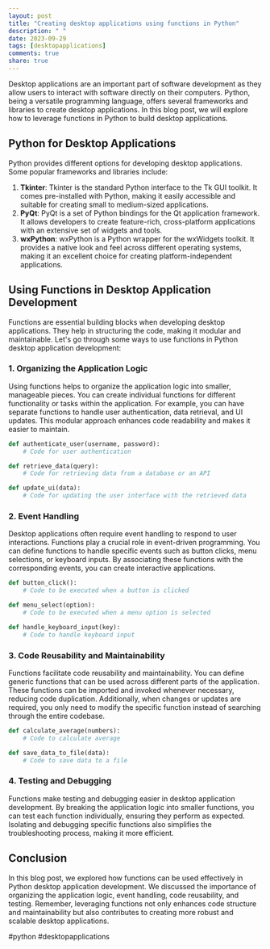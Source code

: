 ```yaml
---
layout: post
title: "Creating desktop applications using functions in Python"
description: " "
date: 2023-09-29
tags: [desktopapplications]
comments: true
share: true
---
```


Desktop applications are an important part of software development as they allow users to interact with software directly on their computers. Python, being a versatile programming language, offers several frameworks and libraries to create desktop applications. In this blog post, we will explore how to leverage functions in Python to build desktop applications.

## Python for Desktop Applications

Python provides different options for developing desktop applications. Some popular frameworks and libraries include:

1. **Tkinter**: Tkinter is the standard Python interface to the Tk GUI toolkit. It comes pre-installed with Python, making it easily accessible and suitable for creating small to medium-sized applications.
2. **PyQt**: PyQt is a set of Python bindings for the Qt application framework. It allows developers to create feature-rich, cross-platform applications with an extensive set of widgets and tools.
3. **wxPython**: wxPython is a Python wrapper for the wxWidgets toolkit. It provides a native look and feel across different operating systems, making it an excellent choice for creating platform-independent applications.

## Using Functions in Desktop Application Development

Functions are essential building blocks when developing desktop applications. They help in structuring the code, making it modular and maintainable. Let's go through some ways to use functions in Python desktop application development:

### 1. Organizing the Application Logic

Using functions helps to organize the application logic into smaller, manageable pieces. You can create individual functions for different functionality or tasks within the application. For example, you can have separate functions to handle user authentication, data retrieval, and UI updates. This modular approach enhances code readability and makes it easier to maintain.

```python
def authenticate_user(username, password):
    # Code for user authentication

def retrieve_data(query):
    # Code for retrieving data from a database or an API

def update_ui(data):
    # Code for updating the user interface with the retrieved data
```

### 2. Event Handling

Desktop applications often require event handling to respond to user interactions. Functions play a crucial role in event-driven programming. You can define functions to handle specific events such as button clicks, menu selections, or keyboard inputs. By associating these functions with the corresponding events, you can create interactive applications.

```python
def button_click():
    # Code to be executed when a button is clicked

def menu_select(option):
    # Code to be executed when a menu option is selected

def handle_keyboard_input(key):
    # Code to handle keyboard input
```

### 3. Code Reusability and Maintainability

Functions facilitate code reusability and maintainability. You can define generic functions that can be used across different parts of the application. These functions can be imported and invoked whenever necessary, reducing code duplication. Additionally, when changes or updates are required, you only need to modify the specific function instead of searching through the entire codebase.

```python
def calculate_average(numbers):
    # Code to calculate average

def save_data_to_file(data):
    # Code to save data to a file
```

### 4. Testing and Debugging

Functions make testing and debugging easier in desktop application development. By breaking the application logic into smaller functions, you can test each function individually, ensuring they perform as expected. Isolating and debugging specific functions also simplifies the troubleshooting process, making it more efficient.

## Conclusion

In this blog post, we explored how functions can be used effectively in Python desktop application development. We discussed the importance of organizing the application logic, event handling, code reusability, and testing. Remember, leveraging functions not only enhances code structure and maintainability but also contributes to creating more robust and scalable desktop applications.

\#python #desktopapplications